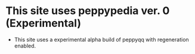 # This site uses peppypedia ver. 0 (Experimental)
* This site uses a experimental alpha build of peppyqq with regeneration enabled.

